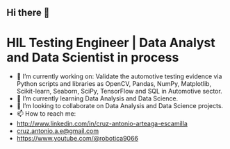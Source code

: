 ## Hi there 👋
# HIL Testing Engineer | Data Analyst and Data Scientist in process

- 🔭 I’m currently working on: Validate the automotive testing evidence via Python scripts and libraries as OpenCV, Pandas, NumPy, Matplotlib,  Scikit-learn, Seaborn, SciPy, TensorFlow and SQL in Automotive sector.
- 🌱 I’m currently learning Data Analysis and Data Science.
- 👯 I’m looking to collaborate on Data Analysis and Data Science projects.
- 📫 How to reach me:
- http://www.linkedin.com/in/cruz-antonio-arteaga-escamilla
- cruz.antonio.a.e@gmail.com
- https://www.youtube.com/@robotica9066
